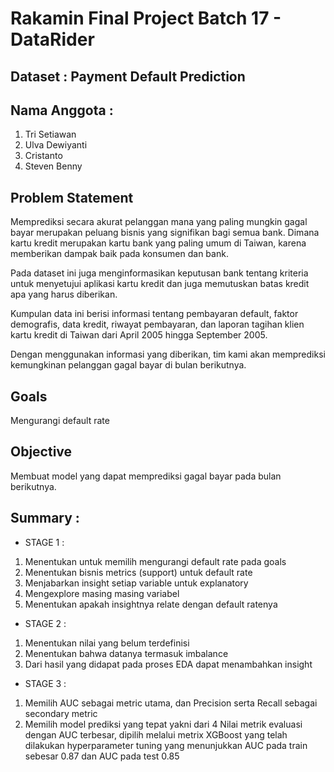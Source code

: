 # Rakamin Final Project Batch 17 - DataRider
## Dataset : Payment Default Prediction
## Nama Anggota :
<ol>
 <li>Tri Setiawan</li>
 <li>Ulva Dewiyanti</li>
 <li>Cristanto</li>
 <li>Steven Benny</li>
</ol>

## Problem Statement
   
Memprediksi secara akurat pelanggan mana yang paling mungkin gagal bayar merupakan peluang bisnis yang signifikan bagi semua bank. Dimana kartu kredit merupakan kartu bank yang paling umum di Taiwan, karena memberikan dampak baik pada konsumen dan bank.

Pada dataset ini juga menginformasikan keputusan bank tentang kriteria untuk menyetujui aplikasi kartu kredit dan juga memutuskan batas kredit apa yang harus diberikan.

Kumpulan data ini berisi informasi tentang pembayaran default, faktor demografis, data kredit, riwayat pembayaran, dan laporan tagihan klien kartu kredit di Taiwan dari April 2005 hingga September 2005.

Dengan menggunakan informasi yang diberikan, tim kami akan memprediksi kemungkinan pelanggan gagal bayar di bulan berikutnya.

## Goals
Mengurangi default rate

## Objective
Membuat model yang dapat memprediksi gagal bayar pada bulan berikutnya.

## Summary :
<ul>
 <li>STAGE 1 :</li>
</ul>
<ol>
  <li>Menentukan untuk memilih mengurangi default rate pada goals</li>
  <li>Menentukan bisnis metrics (support) untuk default rate</li>
  <li>Menjabarkan insight setiap variable untuk explanatory</li>
  <li>Mengexplore masing masing variabel</li>
  <li>Menentukan apakah insightnya relate dengan default ratenya</li>
 </ol>
 
<ul>
 <li>STAGE 2 :</li>
</ul>
<ol>
  <li>Menentukan nilai yang belum terdefinisi</li>
  <li>Menentukan bahwa datanya termasuk imbalance</li>
  <li>Dari hasil yang didapat pada proses EDA dapat menambahkan insight</li>
 </ol>
 
 <ul>
  <li>STAGE 3 :</li>
 </ul>
 <ol>
   <li>Memilih AUC sebagai metric utama, dan Precision serta Recall sebagai secondary metric</li>
   <li>Memilih model prediksi yang tepat yakni dari 4 Nilai metrik evaluasi dengan AUC terbesar, dipilih melalui metrix XGBoost yang telah dilakukan hyperparameter tuning yang menunjukkan AUC pada train sebesar 0.87 dan AUC pada test 0.85</li>
  </ol>

